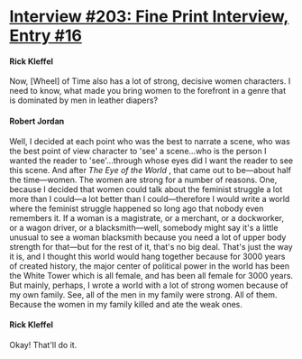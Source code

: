 # [Interview #203: Fine Print Interview, Entry #16](https://www.theoryland.com/intvmain.php?i=203#16)

#### Rick Kleffel

Now, [Wheel] of Time also has a lot of strong, decisive women characters. I need to know, what made you bring women to the forefront in a genre that is dominated by men in leather diapers?

#### Robert Jordan

Well, I decided at each point who was the best to narrate a scene, who was the best point of view character to 'see' a scene...who is the person I wanted the reader to 'see'...through whose eyes did I want the reader to see this scene. And after
*The Eye of the World*
, that came out to be—about half the time—women. The women are strong for a number of reasons. One, because I decided that women could talk about the feminist struggle a lot more than I could—a lot better than I could—therefore I would write a world where the feminist struggle happened so long ago that nobody even remembers it. If a woman is a magistrate, or a merchant, or a dockworker, or a wagon driver, or a blacksmith—well, somebody might say it's a little unusual to see a woman blacksmith because you need a lot of upper body strength for that—but for the rest of it, that's no big deal. That's just the way it is, and I thought this world would hang together because for 3000 years of created history, the major center of political power in the world has been the White Tower which is all female, and has been all female for 3000 years. But mainly, perhaps, I wrote a world with a lot of strong women because of my own family. See, all of the men in my family were strong. All of them. Because the women in my family killed and ate the weak ones.

#### Rick Kleffel

Okay! That'll do it.

